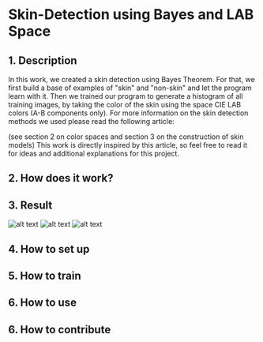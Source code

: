 # Skin-Detection using Bayes and LAB Space
## 1. Description
In this work, we created a skin detection using Bayes Theorem. For that,
we first build a base of examples of "skin" and "non-skin" and let the program learn with it.
Then we trained our program to generate a histogram of all training images, by taking the color of the skin using the space
CIE LAB colors (A-B components only).
For more information on the skin detection methods we used please read the following article:

(see section 2 on color spaces and section 3 on the construction of
skin models)
This work is directly inspired by this article, so feel free to read it for ideas and additional explanations for this project.
## 2. How does it work?


## 3. Result
![alt text](https://raw.githubusercontent.com/Jassarpc/Skin-Detection/master/detect_output_shoush.jpg)
![alt text](https://raw.githubusercontent.com/Jassarpc/Skin-Detection/master/shoush.jpg)
![alt text](https://raw.githubusercontent.com/Jassarpc/Skin-Detection/master/detect_mask_shoush.jpg)


## 4. How to set up



## 5. How to train



## 6. How to use



## 6. How to contribute
